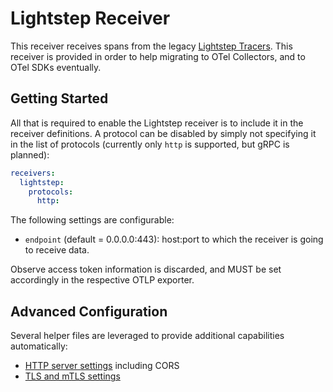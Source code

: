 # Lightstep Receiver

<!-- status autogenerated section -->
<!-- end autogenerated section -->

This receiver receives spans from the legacy [Lightstep Tracers](https://github.com/lightstep). This
receiver is provided in order to help migrating to OTel Collectors, and to OTel SDKs eventually.

## Getting Started

All that is required to enable the Lightstep receiver is to include it in the
receiver definitions. A protocol can be disabled by simply not specifying it in
the list of protocols (currently only `http` is supported, but gRPC is planned):

```yaml
receivers:
  lightstep:
    protocols:
      http:
```

The following settings are configurable:

- `endpoint` (default = 0.0.0.0:443):
  host:port to which the receiver is going to receive data.

Observe access token information is discarded, and MUST be set accordingly in the respective OTLP exporter.

## Advanced Configuration

Several helper files are leveraged to provide additional capabilities automatically:

- [HTTP server settings](https://github.com/open-telemetry/opentelemetry-collector/blob/main/config/confighttp/README.md#server-configuration) including CORS
- [TLS and mTLS settings](https://github.com/open-telemetry/opentelemetry-collector/blob/main/config/configtls/README.md)
